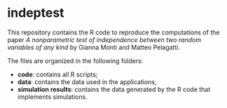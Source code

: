 # indeptest
This repository contains the R code to reproduce the computations of the paper *A nonparametric test of independence between two random variables of any kind* by Gianna Monti and Matteo Pelagatti.

The files are organized in the following folders:
- **code**: contains all R scripts;
- **data**: contains the data used in the applications;
- **simulation results**: contains the data generated by the R code that implements simulations.
